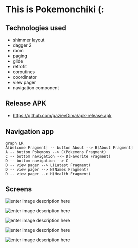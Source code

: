 # This is Pokemonchiki (:

## Technologies used

-   shimmer layout
-   dagger 2
-   room
-   paging
-   glide
-   retrofit
-   coroutines
-   coordinator
-   view pager
-   navigation component

## Release APK
- https://github.com/gazievDima/apk-release.apk

## Navigation app

```mermaid
graph LR
A[Welcome Fragment] -- button About --> B[About Fragment]
A -- button Pokemons --> C(Pokemons Fragment)
C -- bottom navigation --> D(Favorite Fragment)
D -- bottom navigation --> C
D -- view pager --> L(Latest Fragment)
D -- view pager --> N(Names Fragment)
D -- view pager --> H(Health Fragment)
```


## Screens

![enter image description here](https://github.com/gazievDima/PokemonsApi/blob/main/welcome_1.jpg)

![enter image description here](https://github.com/gazievDima/PokemonsApi/blob/main/welcome_1.jpg)

![enter image description here](https://github.com/gazievDima/PokemonsApi/blob/main/welcome_1.jpg)

![enter image description here](https://github.com/gazievDima/PokemonsApi/blob/main/welcome_1.jpg)

![enter image description here](https://github.com/gazievDima/PokemonsApi/blob/main/welcome_1.jpg)
